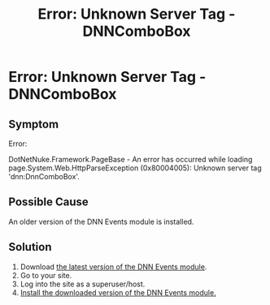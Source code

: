 ﻿---
uid: ts-error-unknown-server-tag-DNNComboBox
locale: en
title: "Error: Unknown Server Tag - DNNComboBox"
dnneditions: DNN Platform,Evoq Content,Evoq Engage
dnnversion: 09.02.00
related-topics: ts-how-to-increase-max-upload-file-size,ts-error-login-ip-filtering-is-currently-disabled,ts-error-another-user-has-taken-action-on-the-page,ts-error-could-not-load-awssdk,ts-error-sql-timeout,ts-error-argumentnullexception-after-move-upgrade,ts-install-missing-resources,ts-mixed-content-ssl,ts-broken-profile-image,ts-page-remains-in-draft,ts-unable-to-remove-page-redirect-urls,ts-site-theme-not-loading,ts-incomplete-content-localization,ts-missing-persona-bar
---

# Error: Unknown Server Tag - DNNComboBox

## Symptom

Error:

DotNetNuke.Framework.PageBase - An error has occurred while loading page.System.Web.HttpParseException (0x80004005): Unknown server tag 'dnn:DnnComboBox'.

## Possible Cause

An older version of the DNN Events module is installed.

## Solution

1.  Download [the latest version of the DNN Events module](https://github.com/DNNCommunity/DNN.Events/releases).
2.  Go to your site.
3.  Log into the site as a superuser/host.
4.  [Install the downloaded version of the DNN Events module.](xref:install-extension)
